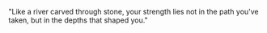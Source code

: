 "Like a river carved through stone, your strength lies not in the path you've taken, but in the depths that shaped you."

